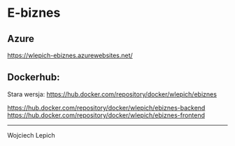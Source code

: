 # E-biznes

## Azure

https://wlepich-ebiznes.azurewebsites.net/

## Dockerhub: 
Stara wersja:
https://hub.docker.com/repository/docker/wlepich/ebiznes

https://hub.docker.com/repository/docker/wlepich/ebiznes-backend
https://hub.docker.com/repository/docker/wlepich/ebiznes-frontend

---

Wojciech Lepich
